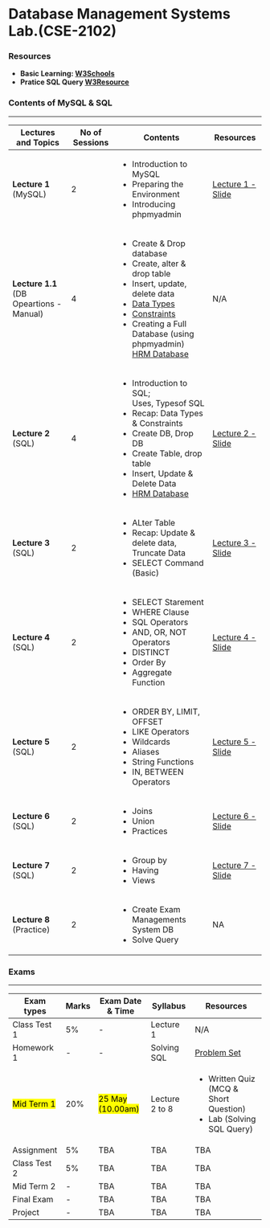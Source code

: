 # Database Management Systems Lab.(CSE-2102) 


### Resources
 - **Basic Learning: [W3Schools](https://www.w3schools.com/sql/default.asp)**
 - **Pratice SQL Query [W3Resource](https://www.w3resource.com/sql-exercises/)**

### Contents of MySQL & SQL

---


| Lectures and Topics | No of Sessions | Contents | Resources |
|---------------------|----------------|----------|-----------|
| <b>Lecture 1 </b><br> (MySQL)  | 2 |<ul> <li> Introduction to MySQL </li> <li> Preparing the Environment</li> <li> Introducing phpmyadmin</li>|[Lecture 1 - Slide](https://github.com/samsuddoha/DBMS/blob/main/DBMS%20LAB/Lecture/1.%20DBMS%20LAB%20-%20Lecture%201_Intro%20MySQL.pdf)   |
| <b>Lecture 1.1 </b><br> (DB Opeartions - Manual) | 4 | <ul><li>Create & Drop database </li> <li>Create, alter & drop table</li> <li> Insert, update, delete data</li> <li>[Data Types](https://github.com/samsuddoha/DBMS/blob/main/DBMS%20LAB/Lecture/MySQL%20Data%20Types.pdf) </li> <li>[Constraints](https://github.com/samsuddoha/DBMS/blob/main/DBMS%20LAB/Lecture/MySQL%20Constraints.pdf) </li> <li> Creating a Full Database (using phpmyadmin) <br> [HRM Database](https://github.com/samsuddoha/DBMS/blob/main/DBMS%20LAB/Lecture/HRM%20Database.pdf) </ul>   | N/A   |
| <b>Lecture 2</b> <br> (SQL)  | 4| <ul><li>Introduction to SQL; <br>Uses, Typesof SQL </li> <li>Recap: Data Types & Constraints </li> <li> Create DB, Drop DB </li> <li> Create Table, drop table </li> <li>Insert, Update & Delete Data </li> <li> [HRM Database](https://github.com/samsuddoha/DBMS/blob/main/DBMS%20LAB/Lecture/HRM%20Database.pdf) </li></ul>  | [Lecture 2 - Slide](https://github.com/samsuddoha/DBMS/blob/main/DBMS%20LAB/Lecture/2.%20DBMS%20LAB%20-%20Lecture%202_Intro%20SQL.pdf)  |
| <b>Lecture 3</b> <br> (SQL)  | 2| <ul><li>ALter Table </li> <li>Recap: Update & delete data, Truncate Data </li> <li> SELECT Command (Basic) </li> </ul>  | [Lecture 3 - Slide](https://github.com/samsuddoha/DBMS/blob/main/DBMS%20LAB/Lecture/3.%20DBMS%20LAB%20-%20Lecture%203_Intro%20SQL.pdf)  |
| <b>Lecture 4</b> <br> (SQL)  | 2| <ul><li>SELECT Starement </li> <li>WHERE Clause </li> <li> SQL Operators </li> <li> AND, OR, NOT Operators </li> <li>DISTINCT </li> <li>Order By</li> <li>Aggregate Function</li></ul>  | [Lecture 4 - Slide](https://github.com/samsuddoha/DBMS/blob/main/DBMS%20LAB/Lecture/4.%20Lecture%204%20(Data%20Science%20Bassic).pdf)  |
| <b>Lecture 5</b> <br> (SQL)  | 2| <ul><li>ORDER BY, LIMIT, OFFSET </li> <li>LIKE Operators </li> <li> Wildcards </li> <li> Aliases </li> <li>String Functions </li> <li>IN, BETWEEN Operators</li> </ul>  | [Lecture 5 - Slide](https://github.com/samsuddoha/DBMS/blob/main/DBMS%20LAB/Lecture/5.%20Lecture%204%20(Data%20Science%20basic).pdf)  |
| <b>Lecture 6</b> <br> (SQL)  | 2| <ul><li>Joins </li> <li> Union</li><li>Practices </li> </ul>  | [Lecture 6 - Slide](https://github.com/samsuddoha/DBMS/blob/main/DBMS%20LAB/Lecture/6.%20Lecture%206.pptx)  |
| <b>Lecture 7</b> <br> (SQL)  | 2| <ul><li>Group by </li> <li> Having </li> <li> Views</li></ul>  | [Lecture 7 - Slide](https://github.com/samsuddoha/DBMS/blob/main/DBMS%20LAB/Lecture/7.%20Lecture%207.pptx)  |
| <b>Lecture 8</b> <br> (Practice)  | 2| <ul><li>Create Exam Managements System DB </li> <li> Solve Query </li> </ul>  | NA  |

### Exams

---

|Exam types| Marks| Exam Date & Time | Syllabus | Resources|
|-----------|-------|-----------------|------------|---------|
|Class Test 1| 5%| - | Lecture 1 | N/A|
|Homework 1| -| - | Solving SQL | [Problem Set](https://github.com/samsuddoha/DBMS/tree/main/DBMS%20LAB/Lecture/Homework)|
|<mark>Mid Term 1 </mark>| 20%| <mark> 25 May (10.00am) </mark>| Lecture 2 to 8 | <ul><li>Written Quiz (MCQ & Short Question)</li> <li>Lab (Solving SQL Query)</li>|
|Assignment| 5% | TBA | TBA | TBA|
|Class Test 2| 5% | TBA | TBA | TBA|
|Mid Term 2| - | TBA | TBA | TBA|
|Final Exam| - | TBA | TBA | TBA|
|Project| - | TBA | TBA | TBA|


